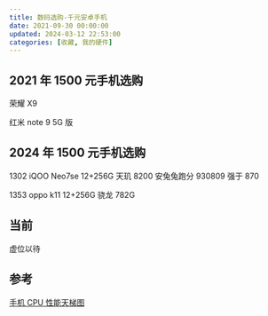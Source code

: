 ```yaml
---
title: 数码选购-千元安卓手机
date: 2021-09-30 00:00:00
updated: 2024-03-12 22:53:00
categories: [收藏, 我的硬件]
---
```


## 2021 年 1500 元手机选购

荣耀 X9

红米 note 9 5G 版

## 2024 年 1500 元手机选购

1302 iQOO Neo7se 12+256G 天玑 8200 安兔兔跑分 930809 强于 870

1353 oppo k11 12+256G 骁龙 782G

<!-- more -->

## 当前

虚位以待

## 参考

[手机 CPU 性能天梯图](https://www.mydrivers.com/zhuanti/tianti/01)
